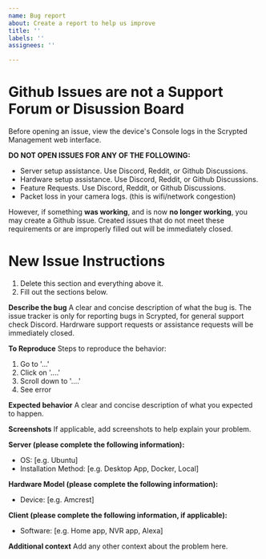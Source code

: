 ```yaml
---
name: Bug report
about: Create a report to help us improve
title: ''
labels: ''
assignees: ''

---
```


# Github Issues are not a Support Forum or Disussion Board

Before opening an issue, view the device's Console logs in the Scrypted Management web interface.

**DO NOT OPEN ISSUES FOR ANY OF THE FOLLOWING:**

* Server setup assistance. Use Discord, Reddit, or Github Discussions.
* Hardware setup assistance. Use Discord, Reddit, or Github Discussions.
* Feature Requests. Use Discord, Reddit, or Github Discussions.
* Packet loss in your camera logs. (this is wifi/network congestion)

However, if something **was working**, and is now **no longer working**, you may create a Github issue.
Created issues that do not meet these requirements or are improperly filled out will be immediately closed.

# New Issue Instructions

1. Delete this section and everything above it.
2. Fill out the sections below.

**Describe the bug**
A clear and concise description of what the bug is. The issue tracker is only for reporting bugs in Scrypted, for general support check Discord. Hardrware support requests or assistance requests will be immediately closed.

**To Reproduce**
Steps to reproduce the behavior:
1. Go to '...'
2. Click on '....'
3. Scroll down to '....'
4. See error

**Expected behavior**
A clear and concise description of what you expected to happen.

**Screenshots**
If applicable, add screenshots to help explain your problem.

**Server (please complete the following information):**
 - OS: [e.g. Ubuntu]
 - Installation Method: [e.g. Desktop App, Docker, Local]

**Hardware Model (please complete the following information):**
 - Device: [e.g. Amcrest]

**Client (please complete the following information, if applicable):**
 - Software: [e.g. Home app, NVR app, Alexa]

**Additional context**
Add any other context about the problem here.
